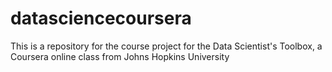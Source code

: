 # datasciencecoursera
This is a repository for the course project for the Data Scientist's Toolbox,  a Coursera online class from Johns Hopkins University
